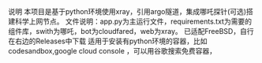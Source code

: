 说明
本项目是基于python环境使用xray，引用argo隧道，集成哪吒探针(可选)搭建科学上网节点。 文件说明：app.py为主运行文件，requirements.txt为需要的组件库，swith为哪吒，bot为cloudfared，web为xray。 已适配FreeBSD，自行在右边的Releases中下载
适用于安装有python环境的容器，比如codesandbox,google cloud console ，可以用谷歌搜索免费容器，
